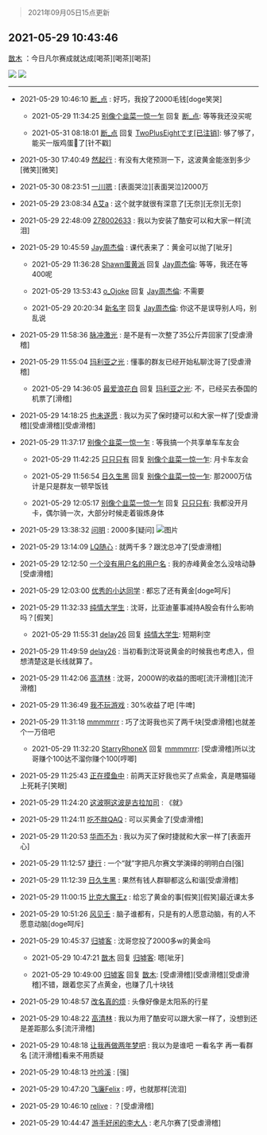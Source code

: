 > 2021年09月05日15点更新
<link rel="stylesheet" href="https://cdn.jsdelivr.net/gh/taotie6/sampleJSON@main/css/photo_show.css">


 ## 2021-05-29 10:43:46 

 [㪚木](https://www.coolapk.com/feed/27306120?shareKey=YmI4NjA3OWU0ZmVkNjEzMTc4MDM~) ：今日凡尔赛成就达成[喝茶][喝茶][喝茶] 

<div class="album">
<img class="img-item" src="https://image.coolapk.com/feed/2021/0529/10/1081091_a64ad487_6224_4106@1080x1796.jpeg" />
<img class="img-item" src="https://image.coolapk.com/feed/2021/0529/10/1081091_44103c6e_6224_4108@1080x1884.jpeg" />
</div>

 ------- 

- 2021-05-29 10:46:10 [断_点](uid=3301521) : 好巧，我投了2000毛钱[doge笑哭] 

    - 2021-05-29 11:34:25 [别像个韭菜一惊一乍](uid=824256) 回复 [断_点](uid=3301521): 等等我还没买呢 

    - 2021-05-31 08:18:01 [断_点](uid=3301521) 回复 [TwoPlusEightです[已注销]](uid=8676950): 够了够了，能买一版鸡蛋🥚了[针不戳] 

- 2021-05-30 17:40:49 [然起行](uid=2111263) : 有没有大佬预测一下，这波黄金能涨到多少[微笑][微笑] 

- 2021-05-30 08:23:51 [一川嗯](uid=1255162) : [表面哭泣][表面哭泣]2000万 

- 2021-05-29 23:08:34 [A艾a](uid=3498998) : 这个就字就很有深意了[无奈][无奈][无奈] 

- 2021-05-29 22:48:09 [278002633](uid=130056) : 我以为安装了酷安可以和大家一样[流泪] 

- 2021-05-29 10:45:59 [Jay周杰倫](uid=1010273) : 课代表来了：黄金可以抛了[呲牙] 

    - 2021-05-29 11:36:28 [Shawn蛋黄派](uid=2642278) 回复 [Jay周杰倫](uid=1010273): 等等，我还在等400呢 

    - 2021-05-29 13:53:43 [o_Ojoke](uid=773015) 回复 [Jay周杰倫](uid=1010273): 不需要 

    - 2021-05-29 20:20:34 [新名字](uid=1651051) 回复 [Jay周杰倫](uid=1010273): 你这不是误导别人吗，别乱说 

- 2021-05-29 11:58:36 [脉冲激光](uid=1825566) : 是不是有一次整了35公斤弄回家了[受虐滑稽] 

- 2021-05-29 11:55:04 [玛利亚之光](uid=3142203) : 懂事的群友已经开始私聊沈哥了[受虐滑稽] 

    - 2021-05-29 14:36:05 [最爱浪花白](uid=4387769) 回复 [玛利亚之光](uid=3142203): 不，已经买去泰国的机票了[滑稽] 

- 2021-05-29 14:18:25 [也未遂愿](uid=3056500) : 我以为买了保时捷可以和大家一样了[受虐滑稽][受虐滑稽][受虐滑稽] 

- 2021-05-29 11:37:17 [别像个韭菜一惊一乍](uid=824256) : 等我搞一个共享单车车友会 

    - 2021-05-29 11:42:25 [只只只有](uid=2467028) 回复 [别像个韭菜一惊一乍](uid=824256): 月卡车友会 

    - 2021-05-29 11:56:54 [日久生黑](uid=1062678) 回复 [别像个韭菜一惊一乍](uid=824256): 那2000万估计是只是群友一顿早饭钱 

    - 2021-05-29 12:05:17 [别像个韭菜一惊一乍](uid=824256) 回复 [只只只有](uid=2467028): 我都没开月卡，偶尔骑一次，大部分时候走着锻炼身体 

- 2021-05-29 13:38:32 [问明](uid=2554027) : 2000多[疑问] ![图片](https://image.coolapk.com/feed/2021/0529/13/2554027_4064cd09_6711_3753@254x250.jpeg)

- 2021-05-29 13:14:09 [LQ随心](uid=1002360) : 就两千多？跟沈总冲了[受虐滑稽] 

- 2021-05-29 12:12:50 [一个没有用户名的用户名](uid=1314924) : 我的赤峰黄金怎么没啥动静[受虐滑稽] 

- 2021-05-29 12:03:00 [优秀的小达同学](uid=3114536) : 都忘了还有黄金[doge呵斥] 

- 2021-05-29 11:32:33 [纯情大学生](uid=2174369) : 沈哥，比亚迪董事减持A股会有什么影响吗？[假笑] 

    - 2021-05-29 11:55:31 [delay26](uid=2369222) 回复 [纯情大学生](uid=2174369): 短期利空 

- 2021-05-29 11:49:59 [delay26](uid=2369222) : 当初看到沈哥说黄金的时候我也考虑入，但想清楚这是长线就算了。 

- 2021-05-29 11:42:06 [高清林](uid=8114305) : 沈哥，2000W的收益的图呢[流汗滑稽][流汗滑稽] 

- 2021-05-29 11:36:49 [我不玩游戏](uid=3058829) : 30%收益了吧 [牛啤] 

- 2021-05-29 11:31:18 [mmmmrrr](uid=3384805) : 巧了沈哥我也买了两千块[受虐滑稽]也就差个一万倍吧 

    - 2021-05-29 11:32:20 [StarryRhoneX](uid=3488925) 回复 [mmmmrrr](uid=3384805): [受虐滑稽]所以沈哥赚个100达不溜你赚个100[哼唧] 

- 2021-05-29 11:25:43 [正在摸鱼中](uid=1977355) : 前两天正好我也买了点紫金，真是瞎猫碰上死耗子[笑眼] 

- 2021-05-29 11:24:20 [这波啊这波是古拉加司](uid=3369995) : 《就》 

- 2021-05-29 11:24:11 [吃不胖QAQ](uid=2739014) : 可以买黄金了[受虐滑稽] 

- 2021-05-29 11:20:53 [华而不为](uid=1212555) : 我以为买了保时捷就和大家一样了[表面开心] 

- 2021-05-29 11:12:57 [捷行](uid=1629443) : 一个“就”字把凡尔赛文学演绎的明明白白[强] 

- 2021-05-29 11:12:39 [日久生黑](uid=1062678) : 果然有钱人群聊都这么和谐[受虐滑稽] 

- 2021-05-29 11:00:15 [比克大魔王z](uid=824574) : 给忘了黄金的事[假笑][假笑]最近课太多 

- 2021-05-29 10:51:26 [风见壬](uid=1512297) : 脑子谁都有，只是有的人愿意动脑，有的人不愿意动脑[doge呵斥] 

- 2021-05-29 10:45:37 [归墟客](uid=3287587) : 沈哥您投了2000多w的黄金吗 

    - 2021-05-29 10:47:21 [㪚木](uid=1081091) 回复 [归墟客](uid=3287587): 嗯[呲牙] 

    - 2021-05-29 10:49:00 [归墟客](uid=3287587) 回复 [㪚木](uid=1081091): [受虐滑稽][受虐滑稽][受虐滑稽]不错，跟着您买了点黄金，也赚了几十块钱 

- 2021-05-29 10:48:57 [改名真的烦](uid=2838207) : 头像好像是太阳系的行星 

- 2021-05-29 10:48:22 [高清林](uid=8114305) : 我以为用了酷安可以跟大家一样了，没想到还是差距那么多[流汗滑稽] 

- 2021-05-29 10:48:18 [让我再做两年梦吧](uid=2045980) : 我以为是谁吧 一看名字 再一看群名 [流汗滑稽]看来不用质疑 

- 2021-05-29 10:48:13 [叶吟溪](uid=426664) : [强] 

- 2021-05-29 10:47:20 [飞廉Felix](uid=900024) : 哼，也就那样[流泪] 

- 2021-05-29 10:46:10 [relive](uid=1401589) : ？[受虐滑稽] 

- 2021-05-29 10:44:47 [游手好闲的李大人](uid=1704844) : 老凡尔赛了[受虐滑稽] 

